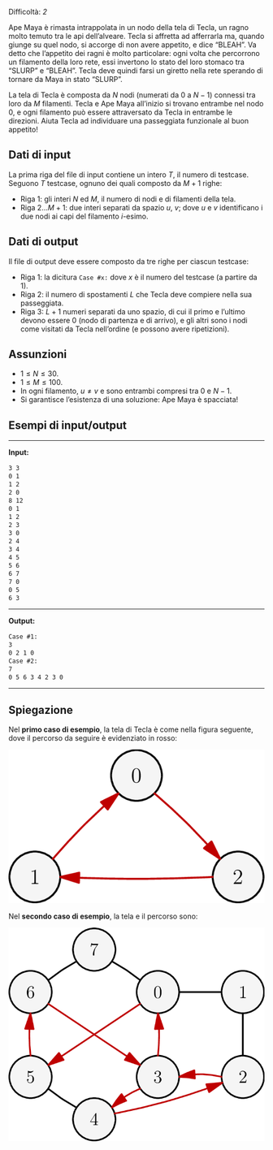 Difficoltà: *2*

Ape Maya è rimasta intrappolata in un nodo della tela di Tecla, un ragno molto temuto tra le api
dell’alveare. Tecla si affretta ad afferrarla ma, quando giunge su quel nodo, si accorge di non avere
appetito, e dice “BLEAH”. Va detto che l’appetito dei ragni è molto particolare: ogni volta che percorrono
un filamento della loro rete, essi invertono lo stato del loro stomaco tra “SLURP” e “BLEAH”. Tecla deve
quindi farsi un giretto nella rete sperando di tornare da Maya in stato “SLURP”.

La tela di Tecla è composta da $N$ nodi (numerati da $0$ a $N - 1$) connessi tra loro da $M$ filamenti. Tecla
e Ape Maya all’inizio si trovano entrambe nel nodo $0$, e ogni filamento può essere attraversato da Tecla
in entrambe le direzioni. Aiuta Tecla ad individuare una passeggiata funzionale al buon appetito!

## Dati di input

La prima riga del file di input contiene un intero $T$, il numero di testcase.
Seguono $T$ testcase, ognuno dei quali composto da $M + 1$ righe:

- Riga $1$: gli interi $N$ ed $M$, il numero di nodi e di filamenti della tela.
- Riga $2 \ldots M + 1$: due interi separati da spazio $u$, $v$; dove $u$ e $v$
  identificano i due nodi ai capi del filamento $i$-esimo.

## Dati di output

Il file di output deve essere composto da tre righe per ciascun testcase:

- Riga $1$: la dicitura `Case #x:` dove $x$ è il numero del testcase (a partire
  da $1$).
- Riga $2$: il numero di spostamenti $L$ che Tecla deve compiere nella sua
  passeggiata.
- Riga $3$: $L + 1$ numeri separati da uno spazio, di cui il primo e l’ultimo
  devono essere $0$ (nodo di partenza e di arrivo), e gli altri sono i nodi come
  visitati da Tecla nell’ordine (e possono avere ripetizioni).

## Assunzioni

- $1 \le N \le 30$.
- $1 \le M \le 100$.
- In ogni filamento, $u \ne v$ e sono entrambi compresi tra $0$ e $N - 1$.
- Si garantisce l’esistenza di una soluzione: Ape Maya è spacciata!

## Esempi di input/output

***

**Input:**
```
3 3
0 1
1 2
2 0
8 12
0 1
1 2
2 3
3 0
2 4
3 4
4 5
5 6
6 7
7 0
0 5
6 3
```

***

**Output:**
```
Case #1:
3
0 2 1 0
Case #2:
7
0 5 6 3 4 2 3 0
```

***

## Spiegazione

Nel **primo caso di esempio**, la tela di Tecla è come nella figura seguente,
dove il percorso da seguire è evidenziato in rosso:

![Picture 1](fig1.png "Picture 1")

Nel **secondo caso di esempio**, la tela e il percorso sono:

![Picture 2](fig2.png "Picture 2")
